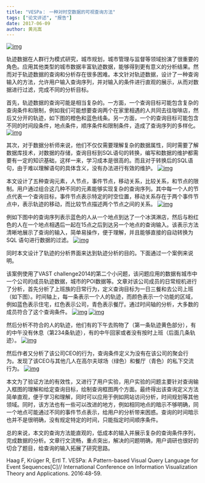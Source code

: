 ```yaml
---
title: "VESPa： 一种对时空数据的可视查询方法"
tags: ["论文评述", "报告"]
date: 2017-06-09
author: 黄兆嵩
---
```


[![img](http://www.cad.zju.edu.cn/home/vagblog/wp-content/uploads/2017/06/11.png)](http://www.cad.zju.edu.cn/home/vagblog/wp-content/uploads/2017/06/11.png)

轨迹数据在人群行为模式研究，城市规划，城市管理与监督等领域扮演了很重要的角色。应用其他类型的城市数据丰富轨迹数据，能够得到更有意义的分析结果。然而对于轨迹数据的查询和分析存在很多困难。本文针对轨迹数据，设计了一种查询输入的方法，允许用户输入查询序列，并对输入的条件进行直观的展示，从而对数据进行过滤，完成不同的分析目标。



首先，轨迹数据的查询可能是相当复杂的。一方面，一个查询目标可能包含复杂的查询条件和限制，例如我们可能想要查询两个在家里相遇的人共同去往咖啡店，然后又分开的轨迹，如下图的橙色和蓝色线条。另一方面，一个的查询目标可能包含不同的时间段条件，地点条件，顺序条件和限制条件，造成了查询序列的多样化。
[![img](http://www.cad.zju.edu.cn/home/vagblog/wp-content/uploads/2017/06/21.png)](http://www.cad.zju.edu.cn/home/vagblog/wp-content/uploads/2017/06/21.png)

其次，对于数据分析师来说，他们不仅仅需要理解复杂的数据属性，同时需要了解数据库技术，对数据的存储，查询目标到SQL语句的转换，编写和数据的维护都需要有一定的知识基础，这样一来，学习成本是很高的。而且对于转换后的SQL语句，由于难以理解语句的具体含义，没有办法进行有效的维护。
[![img](http://www.cad.zju.edu.cn/home/vagblog/wp-content/uploads/2017/06/31.png)](http://www.cad.zju.edu.cn/home/vagblog/wp-content/uploads/2017/06/31.png)

本文设计了五种查询元素，人节点，事件节点，移动关系，比较关系，和节点的限制。用户通过组合这几种不同的元素能够实现复杂的查询序列。其中每一个人的节点代表一个查询目标，事件节点表示特定的时空位置，移动关系存在于两个事件节点中，表示轨迹的移动，而比较节点描述两个节点之间的关系。
[![img](http://www.cad.zju.edu.cn/home/vagblog/wp-content/uploads/2017/06/4.png)](http://www.cad.zju.edu.cn/home/vagblog/wp-content/uploads/2017/06/4.png)

例如下图中的查询序列表示蓝色的人从一个地点到达了一个冰淇淋店，然后与粉红色的人在一个地点相遇后一起在15点之后到达另一个地点的查询输入。该表示方法清晰地展示了查询的输入，简单易操作，便于理解，并且能够直接的自动转换为SQL 语句进行数据的过滤。
[![img](http://www.cad.zju.edu.cn/home/vagblog/wp-content/uploads/2017/06/5.png)](http://www.cad.zju.edu.cn/home/vagblog/wp-content/uploads/2017/06/5.png)

同时本文设计了轨迹的分析界面来达到轨迹分析的目的。下面通过一个案例来说明。

该案例使用了VAST challenge2014的第二个小问题，该问题应用的数据有城市中一个公司的成员轨迹数据，城市的POI数据等。文章对该公司成员的日常规机进行了分析，首先分析了上班族的日常行为，定义查询目标为一日三餐和去公司上班（如下图）。时间轴上，每一条表示一个人的轨迹，而颜色表示一个功能的区域，例如蓝色表示住宅，红色表示公司，青色表示餐厅。通过时间轴的分析，大多数的成员符合了这个查询条件。
[![img](http://www.cad.zju.edu.cn/home/vagblog/wp-content/uploads/2017/06/6.png)](http://www.cad.zju.edu.cn/home/vagblog/wp-content/uploads/2017/06/6.png)
[![img](http://www.cad.zju.edu.cn/home/vagblog/wp-content/uploads/2017/06/7.png)](http://www.cad.zju.edu.cn/home/vagblog/wp-content/uploads/2017/06/7.png)

然后分析不符合的人的轨迹，他们有的下午去购物了（第一条轨迹黄色部分），有的中午没有休息（第234条轨迹），有的中午回家或者没有按时上班（后面几条轨迹）。
[![img](http://www.cad.zju.edu.cn/home/vagblog/wp-content/uploads/2017/06/8.png)](http://www.cad.zju.edu.cn/home/vagblog/wp-content/uploads/2017/06/8.png)

然后作者又分析了该公司CEO的行为，查询条件定义为没有在该公司的聚会行为。发现了该CEO与其他几人在高尔夫球场（绿色）和餐厅（青色）的私下交流行为。
[![img](http://www.cad.zju.edu.cn/home/vagblog/wp-content/uploads/2017/06/9.png)](http://www.cad.zju.edu.cn/home/vagblog/wp-content/uploads/2017/06/9.png)

本文为了验证方法的有效性，又进行了用户实验，用户实验的问题主要针对查询输入框图的理解和给定查询目标，绘制查询框图两个方面。最终得出该查询定义方法简单直观，便于学习和理解，同时可以应用于例如网站访问分析，时间规划等其他领域。同时，该方法也有一些可以改进的地方，例如相同地点的暗示不够明确，同一个地点可能通过不同的事件节点表示，给用户的分析带来困惑。查询的时间暗示也并不是很明确，没有规定特定的时间，只能指定时间顺序条件。

总的来说，本文的查询方法能直观的，低成本的输入并展示复杂的查询条件序列，完成数据的分析。文章行文流畅，重点突出，解决的问题明确，用户调研也很好的切合了题目，给查询的输入拓展了研究思路。

Haag F, Krüger R, Ertl T. VESPa: A Pattern-based Visual Query Language for Event Sequences[C]// International Conference on Information Visualization Theory and Applications. 2016:48-59.